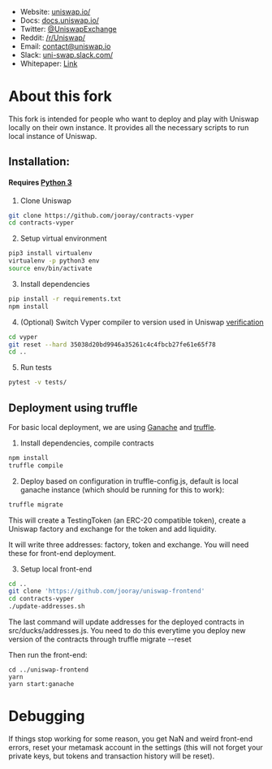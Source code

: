 * Website: [uniswap.io/](https://uniswap.io/)
* Docs: [docs.uniswap.io/](https://docs.uniswap.io/)
* Twitter: [@UniswapExchange](https://twitter.com/UniswapExchange)
* Reddit: [/r/Uniswap/](https://www.reddit.com/r/UniSwap/)
* Email: [contact@uniswap.io](mailto:contact@uniswap.io)
* Slack: [uni-swap.slack.com/](https://join.slack.com/t/uni-swap/shared_invite/enQtNDYwMjg1ODc5ODA4LWEyYmU0OGU1ZGQ3NjE4YzhmNzcxMDAyM2ExNzNkZjZjZjcxYTkwNzU0MGE3M2JkNzMxOTA2MzE2ZWM0YWQwNjU)
* Whitepaper: [Link](https://hackmd.io/C-DvwDSfSxuh-Gd4WKE_ig)

# About this fork

This fork is intended for people who want to deploy and play with
Uniswap locally on their own instance. It provides all the necessary
scripts to run local instance of Uniswap.

## Installation:

#### Requires [Python 3](https://www.python.org/download/releases/3.0/)

1) Clone Uniswap

```bash
git clone https://github.com/jooray/contracts-vyper
cd contracts-vyper
```

2) Setup virtual environment

```bash
pip3 install virtualenv
virtualenv -p python3 env
source env/bin/activate
```

3) Install dependencies

```bash
pip install -r requirements.txt
npm install
```

4) (Optional) Switch Vyper compiler to version used in Uniswap [verification](https://github.com/runtimeverification/verified-smart-contracts/tree/uniswap/uniswap)  

```bash
cd vyper
git reset --hard 35038d20bd9946a35261c4c4fbcb27fe61e65f78
cd ..
```

5) Run tests

```bash
pytest -v tests/
```

## Deployment using truffle

For basic local deployment, we are using [Ganache](https://truffleframework.com/ganache) and [truffle](https://truffleframework.com/).

1) Install dependencies, compile contracts

```bash
npm install
truffle compile
```

2) Deploy based on configuration in truffle-config.js, default is local
ganache instance (which should be running for this to work):

```bash
truffle migrate
```

This will create a TestingToken (an ERC-20 compatible token), create a Uniswap factory and exchange for the token and add liquidity.

It will write three addresses: factory, token and exchange. You will need these for front-end deployment.

3) Setup local front-end

```bash
cd ..
git clone 'https://github.com/jooray/uniswap-frontend'
cd contracts-vyper
./update-addresses.sh
```

The last command will update addresses for the deployed contracts in
src/ducks/addresses.js. You need to do this everytime you deploy new
version of the contracts through truffle migrate --reset

Then run the front-end:

```
cd ../uniswap-frontend
yarn
yarn start:ganache
```

# Debugging

If things stop working for some reason, you get NaN and weird front-end
errors, reset your metamask account in the settings (this will not
forget your private keys, but tokens and transaction history will be
reset).
